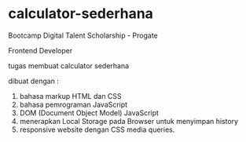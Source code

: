 # calculator-sederhana
Bootcamp Digital Talent Scholarship - Progate

Frontend Developer 

tugas membuat calculator sederhana

dibuat dengan : 
1. bahasa markup HTML dan CSS 
2. bahasa pemrograman JavaScript 
3. DOM (Document Object Model) JavaScript
4. menerapkan Local Storage pada Browser untuk menyimpan history 
5. responsive website dengan CSS media queries.
